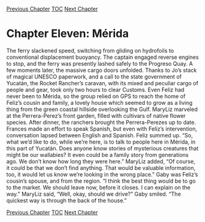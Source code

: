 [Previous Chapter](ch10.md) [TOC](README.md) [Next Chapter](ch12.md)

# Chapter Eleven: Mérida

The ferry slackened speed, switching from gliding on hydrofoils to conventional displacement
buoyancy. The captain engaged reverse engines to stop, and the ferry was presently lashed safely to the
Progreso Quay.
A few moments later, the massive cargo doors unfolded. Thanks to Jo’s stack of magical UNESCO
paperwork, and a call to the state government of Yucatán, the Rocket Rancher’s caravan, with its mixed
and peculiar cargo of people and gear, took only two hours to clear Customs.
Even Feliz had never been to Mérida, so the group relied on GPS to reach the home of Feliz’s cousin
and family, a lovely house which seemed to grow as a living thing from the green coastal hillside
overlooking the Gulf. MaryLiz marveled at the Perrera-Perez’s front garden, filled with cultivars of
native flower species.
After dinner, the ranchers brought the Perrera-Perezes up to date. Frances made an effort to speak
Spanish, but even with Feliz’s intervention, conversation lapsed between English and Spanish.
Feliz summed up. “So, what we’d like to do, while we’re here, is to talk to people here in Mérida, in
this part of Yucatán. Does anyone know stories of mysterious creatures that might be our wallabies? It
even could be a family story from generations ago. We don’t know how long they were here.”
MaryLiz added, “Of course, it could be that we don’t find anything. That would be valuable
information, too, it would let us know we’re looking in the wrong place.”
Gaby was Feliz’s cousin’s spouse, and from the region. “I think the best thing would be to go to the
market. We should leave now, before it closes. I can explain on the way.”
MaryLiz said, “Well, okay, should we drive?”
Gaby smiled. “The quickest way is through the back of the house.”

[Previous Chapter](ch10.md) [TOC](README.md) [Next Chapter](ch12.md)
